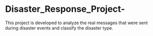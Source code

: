# Disaster_Response_Project-
This project is developed to analyze the real messages that were sent during disaster events and classify the disaster type.
